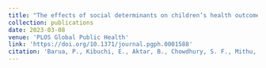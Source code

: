 ```yaml
---
title: "The effects of social determinants on children’s health outcomes in Bangladesh slums through an intersectionality lens: An application of multilevel analysis of individual"
collection: publications
date: 2023-03-08
venue: 'PLOS Global Public Health'
link: 'https://doi.org/10.1371/journal.pgph.0001588'
citation: 'Barua, P., Kibuchi, E., Aktar, B., Chowdhury, S. F., Mithu, I. H., Quayyum, Z., ... & Gray, L. (2023). The effects of social determinants on children’s health outcomes in Bangladesh slums through an intersectionality lens: An application of multilevel analysis of individual heterogeneity and discriminatory accuracy (MAIHDA). PLOS Global Public Health, 3(3), e0001588.'
---
```

